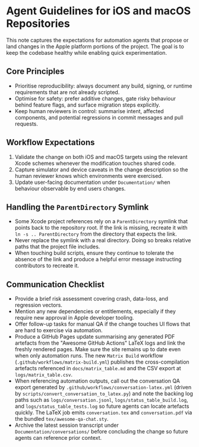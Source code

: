 # Agent Guidelines for iOS and macOS Repositories

This note captures the expectations for automation agents that propose or land
changes in the Apple platform portions of the project. The goal is to keep the
codebase healthy while enabling quick experimentation.

## Core Principles
- Prioritise reproducibility: always document any build, signing, or runtime
  requirements that are not already scripted.
- Optimise for safety: prefer additive changes, gate risky behaviour behind
  feature flags, and surface migration steps explicitly.
- Keep human reviewers in control: summarise intent, affected components, and
  potential regressions in commit messages and pull requests.

## Workflow Expectations
1. Validate the change on both iOS and macOS targets using the relevant Xcode
   schemes whenever the modification touches shared code.
2. Capture simulator and device caveats in the change description so the human
   reviewer knows which environments were exercised.
3. Update user-facing documentation under `Documentation/` when behaviour
   observable by end users changes.

## Handling the `ParentDirectory` Symlink
- Some Xcode project references rely on a `ParentDirectory` symlink that points
  back to the repository root. If the link is missing, recreate it with
  `ln -s .. ParentDirectory` from the directory that expects the link.
- Never replace the symlink with a real directory. Doing so breaks relative
  paths that the project file includes.
- When touching build scripts, ensure they continue to tolerate the absence of
  the link and produce a helpful error message instructing contributors to
  recreate it.

## Communication Checklist
- Provide a brief risk assessment covering crash, data-loss, and regression
  vectors.
- Mention any new dependencies or entitlements, especially if they require new
  approval in Apple developer tooling.
- Offer follow-up tasks for manual QA if the change touches UI flows that are
  hard to exercise via automation.
- Produce a GitHub Pages update summarising any generated PDF artefacts from the
  "Awesome GitHub Actions" LaTeX logs and link the freshly rendered pages. Make
  sure the site remains up to date even when only automation runs. The new
  `Matrix Build` workflow (`.github/workflows/matrix-build.yml`) publishes the
  cross-compilation artefacts referenced in `docs/matrix_table.md` and the CSV
  export at `logs/matrix_table.csv`.
- When referencing automation outputs, call out the conversation QA export
  generated by `.github/workflows/conversation-latex.yml` (driven by
  `scripts/convert_conversation_to_latex.py`) and note the backing log paths
  such as `logs/conversation.jsonl`, `logs/status_table_build.log`, and
  `logs/status_table_tests.log` so future agents can locate artefacts quickly.
  The LaTeX job emits `conversation.tex` and `conversation.pdf` via the bundled
  `tex/awesome-qa-chat.sty`.
- Archive the latest session transcript under `Documentation/conversations/`
  before concluding the change so future agents can reference prior context.
